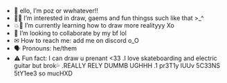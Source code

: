 - 🤘 ello, I’m poz or wwhatever!!
- 👀🤳 I’m interested in draw, gaems and fun thingss such like that >_^
- 💥📝 I’m currently learning how to draw more realityyy Xo
- 🎉 I’m looking to collaborate by my bf lol
- ✉ How to reach me: add me on discord o_O 
- 🗣 Pronouns: he/them
- ⚠️ Fun fact: I can draw u prenant <33
.I love skateboarding and electric guitar but brok💦
.REALLY RELY DUMMB UGHHH
.1 pr3T1y lUUv 5C33NS 5tY1ee3 so mucHXD
<!---
this stupid guy is a 🎸 dumbass 🎮repository because its `README.md` (this file) appears on your GitHub profile.
You can click the Preview link to take a look at your changes.
--->
